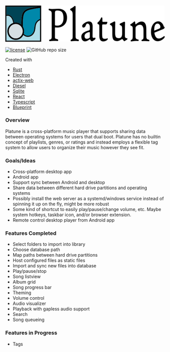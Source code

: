 ![Platune](res/platune-title.png)

[![license](https://img.shields.io/github/license/aschey/platune)](https://github.com/aschey/platune/blob/master/LICENSE)
![GitHub repo size](https://img.shields.io/github/repo-size/aschey/platune)

Created with

- [Rust](https://www.rust-lang.org/)
- [Electron](https://www.electronjs.org/)
- [actix-web](https://github.com/actix/actix-web)
- [Diesel](https://github.com/diesel-rs/diesel)
- [Sqlite](https://www.sqlite.org/)
- [React](https://reactjs.org/)
- [Typescript](https://www.typescriptlang.org/)
- [Blueprint](https://github.com/palantir/blueprint)

### Overview

Platune is a cross-platform music player that supports sharing data between operating systems for users that dual boot. Platune has no builtin concept of playlists, genres, or ratings and instead employs a flexible tag system to allow users to organize their music however they see fit.

### Goals/Ideas

- Cross-platform desktop app
- Android app
- Support sync between Android and desktop
- Share data between different hard drive partitions and operating systems
- Possibly install the web server as a systemd/windows service instead of spinning it up on the fly, might be more robust
- Some kind of shortcut to easily play/pause/change volume, etc. Maybe system hotkeys, taskbar icon, and/or browser extension.
- Remote control desktop player from Android app

### Features Completed

- Select folders to import into library
- Choose database path
- Map paths between hard drive partitions
- Host configured files as static files
- Import and sync new files into database
- Play/pause/stop
- Song listview
- Album grid
- Song progress bar
- Theming
- Volume control
- Audio visualizer
- Playback with gapless audio support
- Search
- Song queueing

### Features in Progress

- Tags

